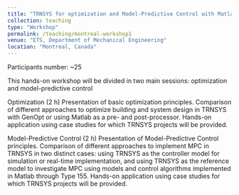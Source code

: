 ```yaml
---
title: "TRNSYS for optimization and Model-Predictive Control with Matlab and GenOpt"
collection: teaching
type: "Workshop"
permalink: /teaching/montreal-workshop1
venue: "ETS, Department of Mechanical Engineering"
location: "Montreal, Canada"
---
```


Participants number: ~25

This hands-on workshop will be divided in two main sessions: optimization and model-predictive control

Optimization (2 h)
Presentation of basic optimization principles. Comparison of different approaches to optimize building and system design in TRNSYS with GenOpt or using Matlab as a pre- and post-processor. Hands-on application using case studies for which TRNSYS projects will be provided.

Model-Predictive Control (2 h)
Presentation of Model-Predictive Control principles. Comparison of different approaches to implement MPC in TRNSYS in two distinct cases: using TRNSYS as the controller model for simulation or real-time implementation, and using TRNSYS as the reference model to investigate MPC using models and control algorithms implemented in Matlab through Type 155. Hands-on application using case studies for which TRNSYS projects will be provided.
